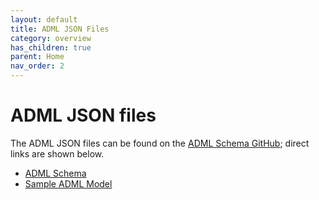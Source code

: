 ```yaml
---
layout: default
title: ADML JSON Files
category: overview
has_children: true
parent: Home
nav_order: 2
---
```


# ADML JSON files

The ADML JSON files can be found on the [ADML Schema GitHub](https://github.com/admlguide/adml-schema); direct links are shown below.

* [ADML Schema](https://github.com/admlguide/adml-schema/blob/main/ADML.json)
* [Sample ADML Model](https://github.com/admlguide/adml-schema/blob/main/SampleADMLModel.json)